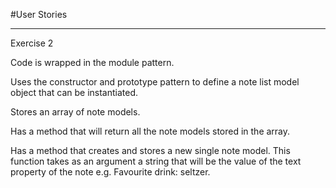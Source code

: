 #User Stories

---
<!-- Code is in a file called note-model.js. -->

<!-- Code is wrapped in the module pattern. -->
<!--
Uses the constructor and prototype pattern to define a note model object that can be instantiated.

Takes the text of a note upon instantiation e.g. My favourite language is JavaScript.

Stores the text in a text property on the note.

Has a method that will return the note text. -->

Exercise 2

<!-- Code is in a file called note-list-model.js. -->

Code is wrapped in the module pattern.

Uses the constructor and prototype pattern to define a note list model object that can be instantiated.

Stores an array of note models.

Has a method that will return all the note models stored in the array.

Has a method that creates and stores a new single note model. This function takes as an argument a string that will be the value of the text property of the note e.g. Favourite drink: seltzer.
